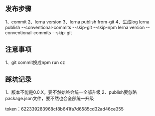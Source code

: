 ## 发布步骤

1、commit
2、lerna version
3、lerna publish from-git
4、生成log
   lerna publish --conventional-commits --skip-git --skip-npm
   lerna version --conventional-commits --skip-git

## 注意事项
1、git commit换成npm run cz

## 踩坑记录

1、版本不能是0.0.X，要不然始终会统一全部升级
2、publish要忽略package.json文件，要不然也会全部统一升级


token：622339283968cf8b641fa7d6585cd32ad46ce355



